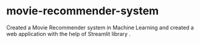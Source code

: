 # movie-recommender-system
Created a Movie Recommender system in Machine Learning and created a web application with the help of Streamlit library .
